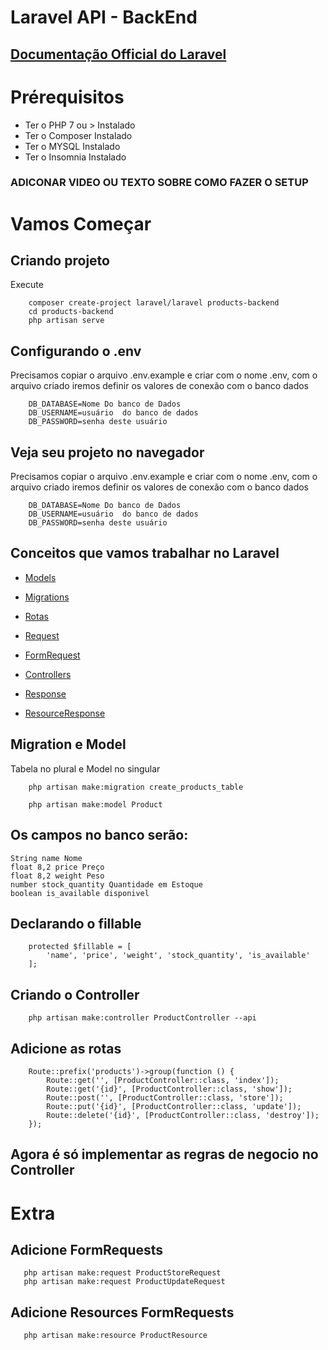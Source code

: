 # Laravel API - BackEnd

## [Documentação Official do Laravel](https://laravel.com/docs/8.x)


# Prérequisitos
 - Ter o PHP 7 ou > Instalado
 - Ter o Composer Instalado
 - Ter o MYSQL Instalado
 - Ter o Insomnia Instalado

###  ADICONAR VIDEO OU TEXTO SOBRE COMO FAZER O SETUP


# Vamos Começar

## Criando projeto
Execute
```
    composer create-project laravel/laravel products-backend
    cd products-backend
    php artisan serve
```

## Configurando o .env

Precisamos copiar o arquivo  .env.example e criar com o nome .env, com o arquivo criado iremos definir os valores de conexão com o banco dados

```
    DB_DATABASE=Nome Do banco de Dados
    DB_USERNAME=usuário  do banco de dados
    DB_PASSWORD=senha deste usuário    
```


## Veja seu projeto no navegador

Precisamos copiar o arquivo  .env.example e criar com o nome .env, com o arquivo criado iremos definir os valores de conexão com o banco dados

```
    DB_DATABASE=Nome Do banco de Dados
    DB_USERNAME=usuário  do banco de dados
    DB_PASSWORD=senha deste usuário    
```

## Conceitos que vamos trabalhar no Laravel

- [Models](https://laravel.com/docs/8.x/eloquent#generating-model-classes)
- [Migrations](https://laravel.com/docs/8.x/migrations#introduction)

- [Rotas](https://laravel.com/docs/8.x/routing)
- [Request](https://laravel.com/docs/8.x/requests#accessing-the-request)
- [FormRequest](https://laravel.com/docs/8.x/requests#accessing-the-request)
- [Controllers](https://laravel.com/docs/8.x/controllers)
- [Response](https://laravel.com/docs/8.x/requests#accessing-the-request)
- [ResourceResponse](https://laravel.com/docs/8.x/eloquent-resources#introduction)

## Migration e Model
Tabela no plural e Model no singular
```
    php artisan make:migration create_products_table
```
```
    php artisan make:model Product
```

## Os campos no banco serão:
    String name Nome 
    float 8,2 price Preço
    float 8,2 weight Peso
    number stock_quantity Quantidade em Estoque
    boolean is_available disponivel


## Declarando o fillable
```
    protected $fillable = [
        'name', 'price', 'weight', 'stock_quantity', 'is_available'
    ];
```

## Criando o Controller
```
    php artisan make:controller ProductController --api
```

## Adicione as rotas
``` 
    Route::prefix('products')->group(function () {
        Route::get('', [ProductController::class, 'index']);
        Route::get('{id}', [ProductController::class, 'show']);
        Route::post('', [ProductController::class, 'store']);
        Route::put('{id}', [ProductController::class, 'update']);
        Route::delete('{id}', [ProductController::class, 'destroy']);
    });
```


## Agora é só implementar as regras de negocio no Controller

# Extra
## Adicione FormRequests
```
   php artisan make:request ProductStoreRequest
   php artisan make:request ProductUpdateRequest
```

## Adicione Resources FormRequests
```
   php artisan make:resource ProductResource
```